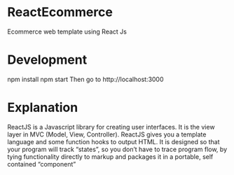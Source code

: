 # ReactEcommerce
Ecommerce web template using React Js

# Development
npm install
npm start
Then go to http://localhost:3000

# Explanation
ReactJS is a Javascript library for creating user interfaces. It is the view layer in MVC (Model, View, Controller). ReactJS gives you a template language and some function hooks to output HTML. It is designed so that your program will track “states”, so you don’t have to trace program flow, by tying functionality directly to markup and packages it in a portable, self contained “component”
